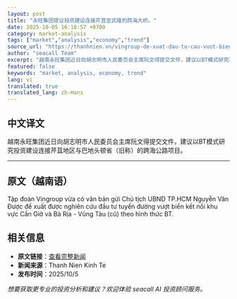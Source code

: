 ```yaml
---
layout: post
title: "永旺集团提议投资建设连接芹苴至武隆的跨海大桥。"
date: 2025-10-05 16:18:57 +0700
category: market-analysis
tags: ["market","analysis","economy","trend"]
source_url: "https://thanhnien.vn/vingroup-de-xuat-dau-tu-cau-vuot-bien-noi-can-gio-vung-tau-185251005174712275.htm"
author: "seacall Team"
excerpt: "越南永旺集团近日向胡志明市人民委员会主席阮文得提交文件，建议以BT模式研究投资建设连接芹苴地区与巴地头顿省（旧称）的跨海公路项目。..."
featured: false
keywords: "market, analysis, economy, trend"
lang: vi
translated: true
translated_lang: zh-Hans
---
```


## 中文译文

越南永旺集团近日向胡志明市人民委员会主席阮文得提交文件，建议以BT模式研究投资建设连接芹苴地区与巴地头顿省（旧称）的跨海公路项目。

---

## 原文（越南语）

Tập đo&agrave;n Vingroup vừa c&oacute; văn bản gửi Chủ tịch UBND TP.HCM Nguyễn Văn Được đề xuất được nghi&ecirc;n cứu đầu tư tuyến đường vượt biển kết nối khu vực Cần Giờ v&agrave; B&agrave; Rịa - Vũng T&agrave;u (cũ) theo h&igrave;nh thức BT.

## 相关信息

- **原文链接**：[查看完整新闻](https://thanhnien.vn/vingroup-de-xuat-dau-tu-cau-vuot-bien-noi-can-gio-vung-tau-185251005174712275.htm)
- **新闻来源**：Thanh Nien Kinh Te
- **发布时间**：2025/10/5

*想要获取更专业的投资分析和建议？欢迎体验 seacall AI 投资顾问服务。*